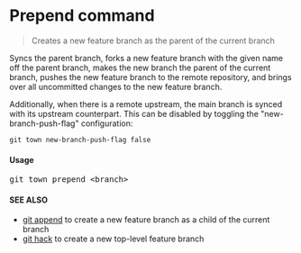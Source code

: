 <h1 textrun="command-heading">Prepend command</h1>

<blockquote textrun="command-summary">
Creates a new feature branch as the parent of the current branch
</blockquote>

<a textrun="command-description">
Syncs the parent branch,
forks a new feature branch with the given name off the parent branch,
makes the new branch the parent of the current branch,
pushes the new feature branch to the remote repository,
and brings over all uncommitted changes to the new feature branch.

Additionally, when there is a remote upstream,
the main branch is synced with its upstream counterpart.
This can be disabled by toggling the "new-branch-push-flag" configuration:

```
git town new-branch-push-flag false
```

</a>

#### Usage

<pre textrun="command-usage">
git town prepend &lt;branch&gt;
</pre>

#### SEE ALSO

- [git append](append.md) to create a new feature branch as a child of the current branch
- [git hack](hack.md) to create a new top-level feature branch
